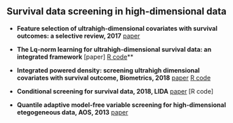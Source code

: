 
## Survival data screening in high-dimensional data

 
  * **Feature selection of ultrahigh-dimensional covariates with survival outcomes: a selective review, 2017**
  [paper](https://www.stt.msu.edu/users/hhong/review_survival_high.pdf)
  
  * **The Lq-norm learning for ultrahigh-dimensional survival data: an integrated framework** [paper] [R code](https://github.com/younghhk/software/blob/master/Lq.md)**
  * **Integrated powered density: screening ultrahigh dimensional covariates with survival outcome, Biometrics, 2018** [paper](https://www.stt.msu.edu/users/hhong/Hong_et_al-2017-Biometrics.pdf) [R code](https://github.com/younghhk/software/blob/master/IPOD.md)
  * **Conditional screening for survival data, 2018, LIDA** [paper](https://www.stt.msu.edu/users/hhong/conditional_survival.pdf) [R code]
  * **Quantile adaptive model-free variable screening for high-dimensional etegogeneous data, AOS, 2013** [paper](https://github.com/younghhk/software/blob/master/QA.md)
  
